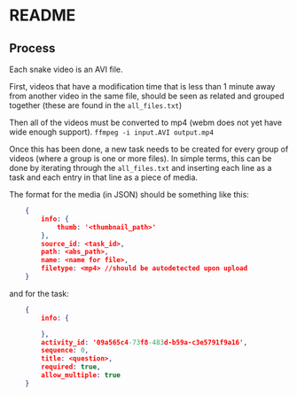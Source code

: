 # README

## Process

Each snake video is an AVI file.

First, videos that have a modification time that is less than 1 minute away from another video in the same file, should be seen as related and grouped together (these are found in the `all_files.txt`)

Then all of the videos must be converted to mp4 (webm does not yet have wide enough support).
`ffmpeg -i input.AVI output.mp4`

Once this has been done, a new task needs to be created for every group of videos (where a group is one or more files). In simple terms, this can be done by iterating through the `all_files.txt` and inserting each line as a task and each entry in that line as a piece of media.

The format for the media (in JSON) should be something like this:

```json
    {
        info: {
            thumb: '<thumbnail_path>'
        },
        source_id: <task_id>,
        path: <abs_path>,
        name: <name for file>,
        filetype: <mp4> //should be autodetected upon upload
    }
```

and for the task:

```json
    {
        info: {

        },
        activity_id: '09a565c4-73f8-483d-b59a-c3e5791f9a16',
        sequence: 0,
        title: <question>,
        required: true,
        allow_multiple: true
    }
```